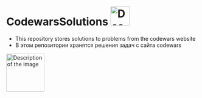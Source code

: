 # CodewarsSolutions <img src="https://github.com/user-attachments/assets/b19cb624-ffaa-4405-8f0b-c2a7af78f596" alt="Description of the image" width="50" height="50">

- This repository stores solutions to problems from the codewars website
- В этом репозитории хранятся решения задач с сайта codewars

<img src="https://github.com/user-attachments/assets/fff37443-1f83-47be-a97c-191f8dde3b23" alt="Description of the image" width="100" height="100">

